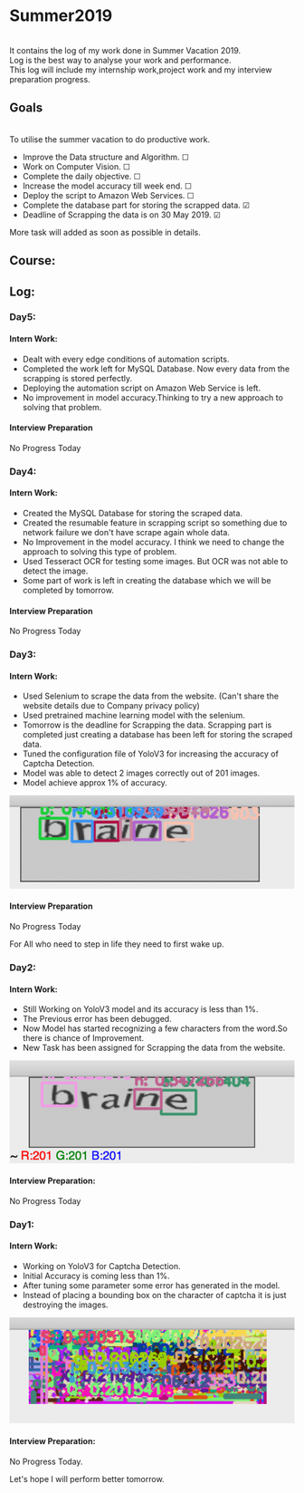 # Summer2019
<br>It contains the log of my work done in Summer Vacation 2019.
<br>Log is the best way to analyse your work and performance.
<br>This log will include my internship work,project work and my interview preparation progress.

## Goals
<br>To utilise the summer vacation to do productive work.
- Improve the Data structure and Algorithm. &#9744;
- Work on Computer Vision. &#9744;
- Complete the daily objective. &#9744;
- Increase the model accuracy till week end. &#9744;
- Deploy the script to Amazon Web Services. &#9744;
- Complete the database part for storing the scrapped data. &#9745;
- Deadline of Scrapping the data is on 30 May 2019. &#9745;


More task will added as soon as possible in details.

## Course:

## Log:

### Day5:
#### Intern Work:
- Dealt with every edge conditions of automation scripts.
- Completed the work left for MySQL Database. Now every data from the scrapping is stored perfectly.
- Deploying the automation script on Amazon Web Service is left.
- No improvement in model accuracy.Thinking to try a new approach to solving that problem.

#### Interview Preparation
No Progress Today


### Day4:
#### Intern Work:
- Created the MySQL Database for storing the scraped data.
- Created the resumable feature in scrapping script so something due to network failure we don't have scrape again whole data.
- No Improvement in the model accuracy. I think we need to change the approach to solving this type of problem.
- Used Tesseract OCR for testing some images. But OCR was not able to detect the image.
- Some part of work is left in creating the database which we will be completed by tomorrow.

#### Interview Preparation
No Progress Today

### Day3:
#### Intern Work:
- Used Selenium to scrape the data from the website. (Can't share the website details due to Company privacy policy)
- Used pretrained machine learning model with the selenium.
- Tomorrow is the deadline for Scrapping the data. Scrapping part is completed just creating a database has been left for storing the scraped data.
- Tuned the configuration file of YoloV3 for increasing the accuracy of Captcha Detection.
- Model was able to detect 2 images correctly out of 201 images.
- Model achieve approx 1% of accuracy.

![Alt Text](https://raw.githubusercontent.com/Siddharth-Singhs/Summer2019/master/Images/Day3-1.png)
#### Interview Preparation
No Progress Today

For All who need to step in life they need to first wake up.

### Day2:
#### Intern Work:
- Still Working on YoloV3 model and its accuracy is less than 1%.
- The Previous error has been debugged.
- Now Model has started recognizing a few characters from the word.So there is chance of Improvement.
- New Task has been assigned for Scrapping the data from the website.

![Alt Text](https://raw.githubusercontent.com/Siddharth-Singhs/Summer2019/master/Images/Day2-1.png)

#### Interview Preparation:
No Progress Today



### Day1:
#### Intern Work:
- Working on YoloV3 for Captcha Detection.
- Initial Accuracy is coming less than 1%.
- After tuning some parameter some error has generated in the model.
- Instead of placing a bounding box on the character of captcha it is just destroying the images.

![Alt Text](https://raw.githubusercontent.com/Siddharth-Singhs/Summer2019/master/Images/Day1-1.png)

#### Interview Preparation:
No Progress Today.

Let's hope I will perform better tomorrow.
